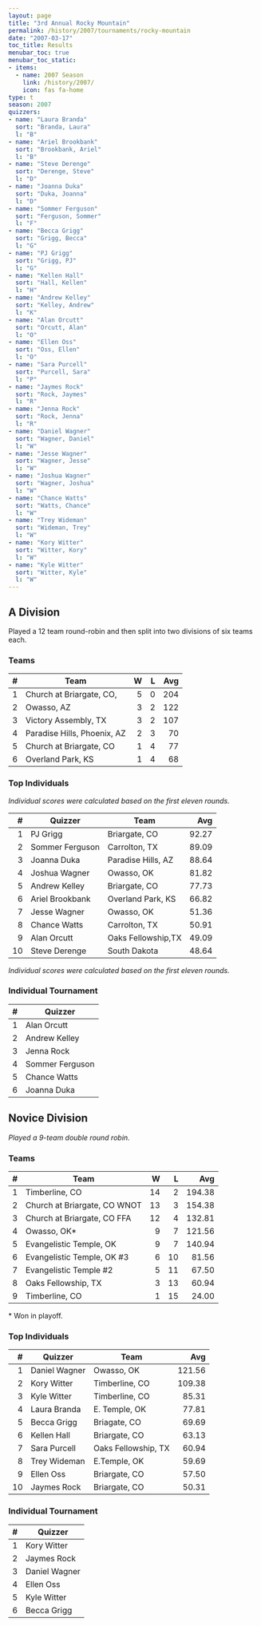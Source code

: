 ```yaml
---
layout: page
title: "3rd Annual Rocky Mountain"
permalink: /history/2007/tournaments/rocky-mountain
date: "2007-03-17"
toc_title: Results
menubar_toc: true
menubar_toc_static:
- items:
  - name: 2007 Season
    link: /history/2007/
    icon: fas fa-home
type: t
season: 2007
quizzers:
- name: "Laura Branda"
  sort: "Branda, Laura"
  l: "B"
- name: "Ariel Brookbank"
  sort: "Brookbank, Ariel"
  l: "B"
- name: "Steve Derenge"
  sort: "Derenge, Steve"
  l: "D"
- name: "Joanna Duka"
  sort: "Duka, Joanna"
  l: "D"
- name: "Sommer Ferguson"
  sort: "Ferguson, Sommer"
  l: "F"
- name: "Becca Grigg"
  sort: "Grigg, Becca"
  l: "G"
- name: "PJ Grigg"
  sort: "Grigg, PJ"
  l: "G"
- name: "Kellen Hall"
  sort: "Hall, Kellen"
  l: "H"
- name: "Andrew Kelley"
  sort: "Kelley, Andrew"
  l: "K"
- name: "Alan Orcutt"
  sort: "Orcutt, Alan"
  l: "O"
- name: "Ellen Oss"
  sort: "Oss, Ellen"
  l: "O"
- name: "Sara Purcell"
  sort: "Purcell, Sara"
  l: "P"
- name: "Jaymes Rock"
  sort: "Rock, Jaymes"
  l: "R"
- name: "Jenna Rock"
  sort: "Rock, Jenna"
  l: "R"
- name: "Daniel Wagner"
  sort: "Wagner, Daniel"
  l: "W"
- name: "Jesse Wagner"
  sort: "Wagner, Jesse"
  l: "W"
- name: "Joshua Wagner"
  sort: "Wagner, Joshua"
  l: "W"
- name: "Chance Watts"
  sort: "Watts, Chance"
  l: "W"
- name: "Trey Wideman"
  sort: "Wideman, Trey"
  l: "W"
- name: "Kory Witter"
  sort: "Witter, Kory"
  l: "W"
- name: "Kyle Witter"
  sort: "Witter, Kyle"
  l: "W"
---
```


## A Division

Played a 12 team round-robin and then split into two divisions of six teams each.

### Teams

|    # | Team                        |    W |    L |  Avg |
| ---: | --------------------------- | ---: | ---: | ---: |
|    1 | Church at Briargate, CO,    |    5 |    0 |  204 |
|    2 | Owasso, AZ                  |    3 |    2 |  122 |
|    3 | Victory Assembly, TX        |    3 |    2 |  107 |
|    4 | Paradise Hills, Phoenix, AZ |    2 |    3 |   70 |
|    5 | Church at Briargate, CO     |    1 |    4 |   77 |
|    6 | Overland Park, KS           |    1 |    4 |   68 |

### Top Individuals

*Individual scores were calculated based on the first eleven rounds.*

|    # | Quizzer         | Team               |   Avg |
| ---: | --------------- | ------------------ | ----: |
|    1 | PJ Grigg        | Briargate, CO      | 92.27 |
|    2 | Sommer Ferguson | Carrolton, TX      | 89.09 |
|    3 | Joanna Duka     | Paradise Hills, AZ | 88.64 |
|    4 | Joshua Wagner   | Owasso, OK         | 81.82 |
|    5 | Andrew Kelley   | Briargate, CO      | 77.73 |
|    6 | Ariel Brookbank | Overland Park, KS  | 66.82 |
|    7 | Jesse Wagner    | Owasso, OK         | 51.36 |
|    8 | Chance Watts    | Carrolton, TX      | 50.91 |
|    9 | Alan Orcutt     | Oaks Fellowship,TX | 49.09 |
|   10 | Steve Derenge   | South Dakota       | 48.64 |

*Individual scores were calculated based on the first eleven rounds.*

### Individual Tournament

|    # | Quizzer         |
| ---: | --------------- |
|    1 | Alan Orcutt     |
|    2 | Andrew Kelley   |
|    3 | Jenna Rock      |
|    4 | Sommer Ferguson |
|    5 | Chance Watts    |
|    6 | Joanna Duka     |

## Novice Division

*Played a 9-team double round robin.*

### Teams

|    # | Team                         |    W |    L |    Avg |
| ---: | ---------------------------- | ---: | ---: | -----: |
|    1 | Timberline, CO               |   14 |    2 | 194.38 |
|    2 | Church at Briargate, CO WNOT |   13 |    3 | 154.38 |
|    3 | Church at Briargate, CO FFA  |   12 |    4 | 132.81 |
|    4 | Owasso, OK*                  |    9 |    7 | 121.56 |
|    5 | Evangelistic Temple, OK      |    9 |    7 | 140.94 |
|    6 | Evangelistic Temple, OK #3   |    6 |   10 |  81.56 |
|    7 | Evangelistic Temple #2       |    5 |   11 |  67.50 |
|    8 | Oaks Fellowship, TX          |    3 |   13 |  60.94 |
|    9 | Timberline, CO               |    1 |   15 |  24.00 |

\* Won in playoff.

### Top Individuals

|    # | Quizzer       | Team                |    Avg |
| ---: | ------------- | ------------------- | -----: |
|    1 | Daniel Wagner | Owasso, OK          | 121.56 |
|    2 | Kory Witter   | Timberline, CO      | 109.38 |
|    3 | Kyle Witter   | Timberline, CO      |  85.31 |
|    4 | Laura Branda  | E. Temple, OK       |  77.81 |
|    5 | Becca Grigg   | Briagate, CO        |  69.69 |
|    6 | Kellen Hall   | Briargate, CO       |  63.13 |
|    7 | Sara Purcell  | Oaks Fellowship, TX |  60.94 |
|    8 | Trey Wideman  | E.Temple, OK        |  59.69 |
|    9 | Ellen Oss     | Briargate, CO       |  57.50 |
|   10 | Jaymes Rock   | Briargate, CO       |  50.31 |

### Individual Tournament

|    # | Quizzer       |
| ---: | ------------- |
|    1 | Kory Witter   |
|    2 | Jaymes Rock   |
|    3 | Daniel Wagner |
|    4 | Ellen Oss     |
|    5 | Kyle Witter   |
|    6 | Becca Grigg   |